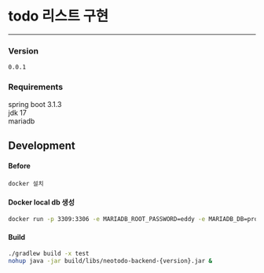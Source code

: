 # todo 리스트 구현

---

### Version
`0.0.1`

### Requirements

spring boot 3.1.3 \
jdk 17 \
mariadb

## Development

#### Before
```docker 설치```

#### Docker local db 생성
```bash
docker run -p 3309:3306 -e MARIADB_ROOT_PASSWORD=eddy -e MARIADB_DB=prototype --name neotodo -d mariadb;
```

#### Build
```bash
./gradlew build -x test
nohup java -jar build/libs/neotodo-backend-{version}.jar &
```